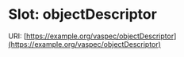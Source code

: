 # Slot: objectDescriptor

URI: [https://example.org/vaspec/objectDescriptor](https://example.org/vaspec/objectDescriptor)